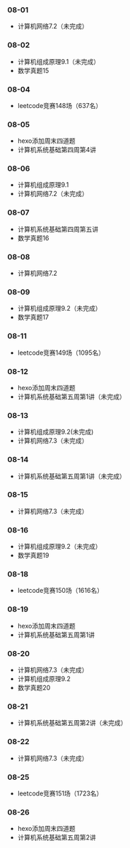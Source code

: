 ### 08-01
* 计算机网络7.2（未完成）
### 08-02
* 计算机组成原理9.1（未完成）
* 数学真题15
### 08-04
* leetcode竞赛148场（637名）
### 08-05
* hexo添加周末四道题
* 计算机系统基础第四周第4讲
### 08-06
* 计算机组成原理9.1
* 计算机网络7.2（未完成）
### 08-07
* 计算机系统基础第四周第五讲
* 数学真题16
### 08-08
* 计算机网络7.2
### 08-09
* 计算机组成原理9.2（未完成）
* 数学真题17
### 08-11
* leetcode竞赛149场（1095名）
### 08-12
* hexo添加周末四道题
* 计算机系统基础第五周第1讲（未完成）
### 08-13
* 计算机组成原理9.2(未完成)
* 计算机网络7.3（未完成）
### 08-14
* 计算机系统基础第五周第1讲（未完成）
### 08-15
* 计算机网络7.3（未完成）
### 08-16
* 计算机组成原理9.2（未完成）
* 数学真题19
### 08-18
* leetcode竞赛150场（1616名）
### 08-19
* hexo添加周末四道题
* 计算机系统基础第五周第1讲
### 08-20
* 计算机网络7.3（未完成）
* 计算机组成原理9.2
* 数学真题20
### 08-21
* 计算机系统基础第五周第2讲（未完成）
### 08-22
* 计算机网络7.3（未完成）
### 08-25
* leetcode竞赛151场（1723名）
### 08-26
* hexo添加周末四道题
* 计算机系统基础第五周第2讲